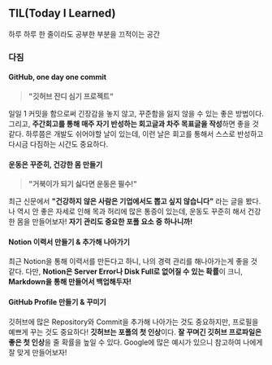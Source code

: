 ## TIL(Today I Learned)
하루 하루 한 줄이라도 공부한 부분을 끄적이는 공간

### 다짐

#### **GitHub, one day one commit**

   > **"깃허브 잔디 심기 프로젝트"**
   
   일일 1 커밋을 함으로써 긴장감을 놓지 않고, 꾸준함을 잃지 않을 수 있는 좋은 방법이다.
   그리고, **주간회고를 통해 매주 자기 반성하는 회고글과 차주 목표글을 작성**하면 좋을 것 같다.
   하루쯤은 개발도 쉬어야할 날이 있는데, 이런 날은 회고를 통해서 스스로 반성하고 다시금 다짐하는 시간도 중요하다.


#### **운동은 꾸준히, 건강한 몸 만들기**

  > **"거북이가 되기 싫다면 운동은 필수!"**
  
  최근 신문에서 **"건강하지 않은 사람은 기업에서도 뽑고 싶지 않습니다"** 라는 글을 봤다.
  나 역시 안 좋은 자세로 인해 목과 허리에 많은 통증이 있는데, 운동도 꾸준히 해서 건강한 몸을 만들어보자!
  **자기 관리도 중요한 포폴 요소 중 하나니까!**


#### **Notion 이력서 만들기 & 추가해 나아가기**

   최근 Notion을 통해 이력서를 만든다고 하니, 나의 경력 관리를 해나아가는게 좋을 것 같다.
   다만, **Notion은 Server Error나 Disk Full로 없어질 수 있는 확률**이 크니, **Markdown을 통해 만들어서 백업해두자!**


#### **GitHub Profile 만들기 & 꾸미기**

   깃허브에 많은 Repository와 Commit을 추가해 나아가는 것도 중요하지만, 프로필을 예쁘게 꾸는 것도 중요하다!
   **깃허브는 포폴의 첫 인상**이다. **잘 꾸며긴 깃허브 프로파일은 좋은 첫 인상**을 줄 확률을 높일 수 있다.
   Google에 많은 예시가 있으니 참고하여 나에게 잘 맞게 만들어보자!
